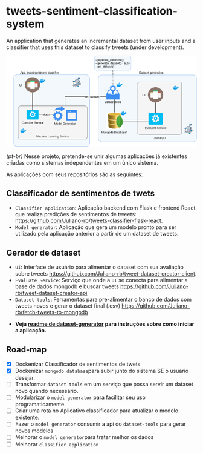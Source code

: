 # tweets-sentiment-classification-system
An application that generates an incremental dataset from user inputs and a classifier that uses this dataset to classify tweets (under development).

![System Architecture](images/architecture-v1.png)

*(pt-br)* Nesse projeto, pretende-se unir algumas aplicações já existentes criadas como sistemas independentes em um único sistema.

As aplicações com seus repositórios são as seguintes:

## Classificador de sentimentos de twets
- ``Classifier application``: Aplicação backend com Flask e frontend React que realiza predições de sentimentos de tweets: https://github.com/Juliano-rb/tweets-classifier-flask-react.
- ``Model generator``: Aplicação que gera um modelo pronto para ser utilizado pela aplicação anterior a partir de um dataset de tweets.

## Gerador de dataset
- ``UI``: Interface de usuário para alimentar o dataset com sua avaliação sobre tweets https://github.com/Juliano-rb/tweet-dataset-creator-client.
- ``Evaluate Service``: Serviço que onde a ``UI`` se conecta para alimentar a base de dados mongodb e buscar tweets https://github.com/Juliano-rb/tweet-dataset-creator-api 
- ``Dataset-tools``: Ferramentas para pre-alimentar o banco de dados com tweets novos e gerar o dataset final (.csv) https://github.com/Juliano-rb/fetch-tweets-to-mongodb

* **Veja [readme de dataset-generator](/dataset-generator/readme.md) para instruções sobre como iniciar a aplicação.**

## Road-map
- [x] Dockenizar Classificador de sentimentos de twets
- [x] Dockenizar ``mongodb database``para subir junto do sistema SE o usuário desejar.
- [ ] Transformar ``dataset-tools`` em um serviço que possa servir um dataset novo quando necessário.
- [ ] Modularizar o ``model generator`` para facilitar seu uso programaticamente.
- [ ] Criar uma rota no Aplicativo classificador para atualizar o modelo existente.
- [ ] Fazer o ``model generator`` consumir a api do ``dataset-tools`` para gerar novos modelos
- [ ] Melhorar o ``model generator``para tratar melhor os dados
- [ ] Melhorar ``classifier application``
